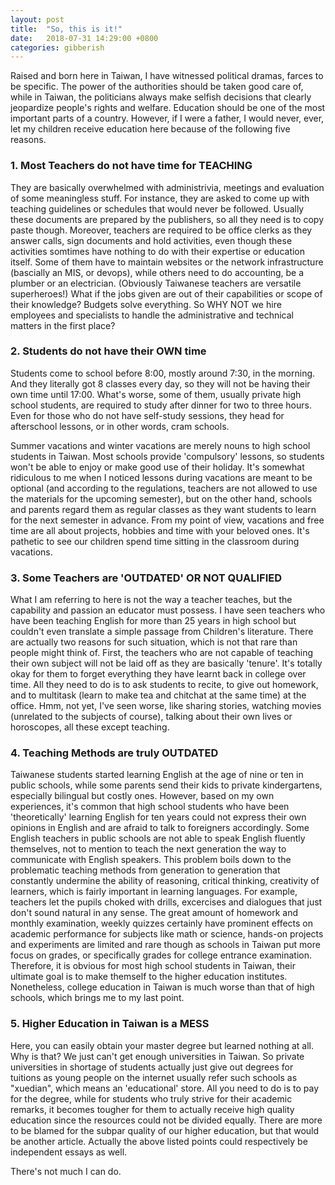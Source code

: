 ```yaml
---
layout: post
title:  "So, this is it!"
date:   2018-07-31 14:29:00 +0800
categories: gibberish
---
```

Raised and born here in Taiwan, I have witnessed political dramas, farces to be specific. The power of the authorities should be taken good care of, while in Taiwan, the politicians always make selfish decisions that clearly jeopardize people's rights and welfare. Education should be one of the most important parts of a country. However, if I were a father, I would never, ever, let my children receive education here because of the following five reasons. 

### 1. Most Teachers do not have time for TEACHING

They are basically overwhelmed with administrivia, meetings and evaluation of some meaningless stuff. For instance, they are asked to come up with teaching guidelines or schedules that would never be followed. Usually these documents are prepared by the publishers, so all they need is to copy paste though. 
Moreover, teachers are required to be office clerks as they answer calls, sign documents and hold activities, even though these activities somtimes have nothing to do with their expertise or education itself. Some of them have to maintain websites or the network infrastructure (bascially an MIS, or devops), while others need to do accounting, be a plumber or an electrician. (Obviously Taiwanese teachers are versatile superheroes!) What if the jobs given are out of their capabilities or scope of their knowledge? Budgets solve everything. So WHY NOT we hire employees and specialists to handle the administrative and technical matters in the first place?

### 2. Students do not have their OWN time

Students come to school before 8:00, mostly around 7:30, in the morning. And they literally got 8 classes every day, so they will not be having their own time until 17:00. What's worse, some of them, usually private high school students, are required to study after dinner for two to three hours. Even for those who do not have self-study sessions, they head for afterschool lessons, or in other words, cram schools.

Summer vacations and winter vacations are merely nouns to high school students in Taiwan. Most schools provide 'compulsory' lessons, so students won't be able to enjoy or make good use of their holiday. It's somewhat ridiculous to me when I noticed lessons during vacations are meant to be optional (and according to the regulations, teachers are not allowed to use the materials for the upcoming semester), but on the other hand, schools and parents regard them as regular classes as they want students to learn for the next semester in advance. From my point of view, vacations and free time are all about projects, hobbies and time with your beloved ones. It's pathetic to see our children spend time sitting in the classroom during vacations. 

### 3. Some Teachers are 'OUTDATED' OR NOT QUALIFIED
What I am referring to here is not the way a teacher teaches, but the capability and passion an educator must possess. I have seen teachers who have been teaching English for more than 25 years in high school but couldn't even translate a simple passage from Children's literature. There are actually two reasons for such situation, which is not that rare than people might think of. First, the teachers who are not capable of teaching their own subject will not be laid off as they are basically 'tenure'. It's totally okay for them to forget everything they have learnt back in college over time. All they need to do is to ask students to recite, to give out homework, and to multitask (learn to make tea and chitchat at the same time) at the office. Hmm, not yet, I've seen worse, like sharing stories, watching movies (unrelated to the subjects of course), talking about their own lives or horoscopes, all these except teaching. 

### 4. Teaching Methods are truly OUTDATED
Taiwanese students started learning English at the age of nine or ten in public schools, while some parents send their kids to private kindergartens, especially bilingual but costly ones. However, based on my own experiences, it's common that high school students who have been 'theoretically' learning English for ten years could not express their own opinions in English and are afraid to talk to foreigners accordingly. Some English teachers in public schools are not able to speak English fluently themselves, not to mention to teach the next generation the way to communicate with English speakers. This problem boils down to the problematic teaching methods from generation to generation that constantly undermine the ability of reasoning, critical thinking, creativity of learners, which is fairly important in learning languages. For example, teachers let the pupils choked with drills, excercises and dialogues that just don't sound natural in any sense. The great amount of homework and monthly examination, weekly quizzes certainly have prominent effects on academic performance for subjects like math or science, hands-on projects and experiments are limited and rare though as schools in Taiwan put more focus on grades, or specifically grades for college entrance examination. Therefore, it is obvious for most high school students in Taiwan, their ultimate goal is to make themself to the higher education institutes. Nonetheless, college education in Taiwan is much worse than that of high schools, which brings me to my last point.

### 5. Higher Education in Taiwan is a MESS
Here, you can easily obtain your master degree but learned nothing at all. Why is that? We just can't get enough universities in Taiwan. So private universities in shortage of students actually just give out degrees for tuitions as young people on the internet usually refer such schools as "xuedian", which means an 'educational' store. All you need to do is to pay for the degree, while for students who truly strive for their academic remarks, it becomes tougher for them to actually receive high quality education since the resources could not be divided equally. There are more to be blamed for the subpar quality of our higher education, but that would be another article. Actually the above listed points could respectively be independent essays as well.

There's not much I can do.